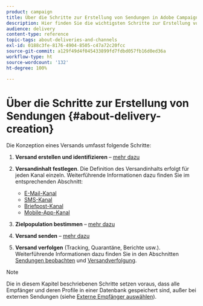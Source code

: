 ```yaml
---
product: campaign
title: Über die Schritte zur Erstellung von Sendungen in Adobe Campaign Classic
description: Hier finden Sie die wichtigsten Schritte zur Erstellung von Sendungen in Adobe Campaign Classic.
audience: delivery
content-type: reference
topic-tags: about-deliveries-and-channels
exl-id: 0188c3fe-8176-4904-8505-c47a72c20fcc
source-git-commit: a129f49d4f045433899fd7fdbd057fb16d0ed36a
workflow-type: ht
source-wordcount: '132'
ht-degree: 100%

---
```


# Über die Schritte zur Erstellung von Sendungen {#about-delivery-creation}

Die Konzeption eines Versands umfasst folgende Schritte:

1. **Versand erstellen und identifizieren** – [mehr dazu](steps-create-and-identify-the-delivery.md)

1. **Versandinhalt festlegen**. Die Definition des Versandinhalts erfolgt für jeden Kanal einzeln. Weiterführende Informationen dazu finden Sie im entsprechenden Abschnitt:

   * [E-Mail-Kanal](defining-the-email-content.md)
   * [SMS-Kanal](sms-create.md#defining-the-sms-content)
   * [Briefpost-Kanal](defining-the-direct-mail-content.md)
   * [Mobile-App-Kanal](about-mobile-app-channel.md)

1. **Zielpopulation bestimmen** – [mehr dazu](steps-defining-the-target-population.md)

1. **Versand senden** – [mehr dazu](steps-sending-the-delivery.md)

1. **Versand verfolgen** (Tracking, Quarantäne, Berichte usw.). Weiterführende Informationen dazu finden Sie in den Abschnitten [Sendungen beobachten](about-delivery-monitoring.md) und [Versandverfolgung](about-message-tracking.md).

>[!NOTE]
>
>Die in diesem Kapitel beschriebenen Schritte setzen voraus, dass alle Empfänger und deren Profile in einer Datenbank gespeichert sind, außer bei externen Sendungen (siehe [Externe Empfänger auswählen](steps-defining-the-target-population.md#selecting-external-recipients)).
